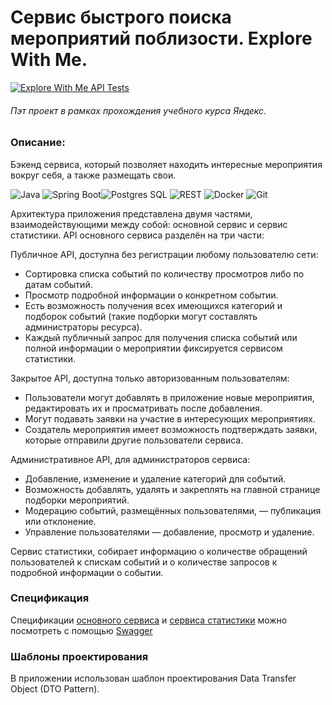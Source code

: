 # Сервис быстрого поиска мероприятий поблизости. Explore With Me.
[![Explore With Me API Tests](https://github.com/Gidrosliv/java-explore-with-me/actions/workflows/api-tests.yml/badge.svg)](https://github.com/Gidrosliv/java-explore-with-me/actions/workflows/api-tests.yml)
###### Пэт проект в рамках прохождения учебного курса Яндекс.

### Описание:

Бэкенд сервиса, который позволяет находить интересные мероприятия вокруг себя, а также размещать свои.

![Java](https://img.shields.io/badge/-Java-green) ![Spring Boot](https://img.shields.io/badge/-Spring%20Boot-blue)![Postgres SQL](https://img.shields.io/badge/-Postgres%20SQL-brightgreen) ![REST](https://img.shields.io/badge/-REST-orange) ![Docker](https://badgen.net/badge/icon/docker?icon=docker&label) ![Git](https://badgen.net/badge/icon/github?icon=github&label)

Архитектура приложения представлена двумя частями, взаимодействующими между собой: основной сервис и сервис статистики. 
API основного сервиса разделён на три части:

Публичное API, доступна без регистрации любому пользователю сети:
* Сортировка списка событий по количеству просмотров либо по датам событий.
* Просмотр подробной информации о конкретном событии.
* Есть возможность получения всех имеющихся категорий и подборок событий (такие подборки могут составлять администраторы ресурса).
* Каждый публичный запрос для получения списка событий или полной информации о мероприятии фиксируется сервисом статистики.

Закрытое API, доступна только авторизованным пользователям:
* Пользователи могут добавлять в приложение новые мероприятия, редактировать их и просматривать после добавления.
* Могут подавать заявки на участие в интересующих мероприятиях.
* Создатель мероприятия имеет возможность подтверждать заявки, которые отправили другие пользователи сервиса.

Административное API, для администраторов сервиса:
* Добавление, изменение и удаление категорий для событий.
* Возможность добавлять, удалять и закреплять на главной странице подборки мероприятий.
* Модерацию событий, размещённых пользователями, — публикация или отклонение.
* Управление пользователями — добавление, просмотр и удаление.

Сервис статистики, собирает информацию о количестве обращений пользователей к спискам событий и о количестве запросов к подробной информации о событии.

### Спецификация

Спецификации [основного сервиса](https://github.com/devShurakov/java-Explore-With-Me/blob/main/ewm-main-service-spec.json) и [сервиса статистики](https://github.com/devShurakov/java-Explore-With-Me/blob/main/ewm-stats-service-spec.json) можно посмотреть с помощью [Swagger](https://editor-next.swagger.io) 

### Шаблоны проектирования

В приложении использован шаблон проектирования Data Transfer Object (DTO Pattern).
